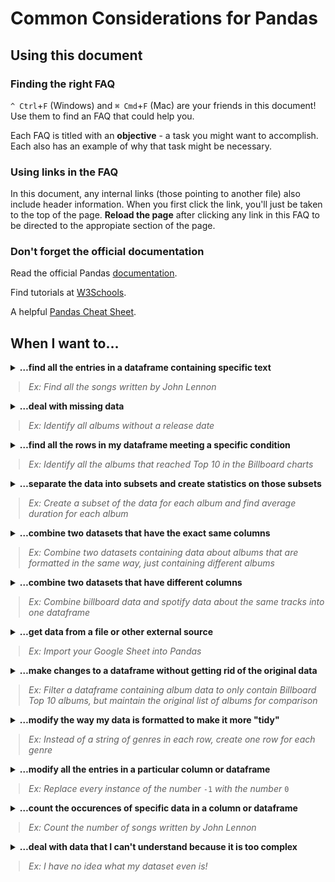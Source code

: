# Common Considerations for Pandas

## Using this document

### Finding the right FAQ

`^ Ctrl`+`F` (Windows) and `⌘ Cmd`+`F` (Mac) are your friends in this document! Use them to find an FAQ that could help you.

Each FAQ is titled with an **objective** - a task you might want to accomplish. Each also has an example of why that task might be necessary.

### Using links in the FAQ

In this document, any internal links (those pointing to another file) also include header information. When you first click the link, you'll just be taken to the top of the page. **Reload the page** after clicking any link in this FAQ to be directed to the appropiate section of the page.

### Don't forget the official documentation

Read the official Pandas [documentation][pandas-documentation].

Find tutorials at [W3Schools][w3schools].

A helpful [Pandas Cheat Sheet][pandas-cheat-sheet].

## When I want to…

<details>
<summary>
<strong>…find all the entries in a dataframe containing specific text</strong>
<blockquote style="margin-left: 13px;"><em>Ex: Find all the songs written by John Lennon</em></blockquote>
</summary>
<ul>
    <li>See Pandas <a href="07_Pandas_Filter_Find_Group.md#searching-for-strings-and-substrings">filter</a> ("searching for strings and substrings") in our documentation</li>
</ul>
</details>

<details>
<summary>
<strong>…deal with missing data</strong><br>
<blockquote style="margin-left: 13px;"><em>Ex: Identify all albums without a release date</em></blockquote>
</summary>
<ul>
    <li>See Pandas <code><a href="05_Pandas_Clean_Data.md#finding-missing-data">.isna()</a></code> for checking whether a cell is empty</li>
    <li>Create a <a href="07_Pandas_Filter_Find_Group.md#using-filters">filter</a> using a condition with <code>.isna()</code>. For example:<br>
<pre><code>beatles_billboard[beatles_billboard['Album.debut'].isna()]
</code></pre></li>
    <li>See Pandas <code><a href="05_Pandas_Clean_Data.md#filling-missing-data">.fillna()</a></code> for replacing missing information with something more meaningful<br>
    <blockquote><em>Ex: Replace </em><code>NaN</code><em> with </em><code>"unreleased"</code><em> for albums without a release date</em></blockquote>
</ul>
</details>

<details>
<summary>
<strong>…find all the rows in my dataframe meeting a specific condition</strong><br>
<blockquote style="margin-left: 13px;"><em>Ex: Identify all the albums that reached Top 10 in the Billboard charts</em></blockquote>
</summary>
<ul>
    <li>See Pandas <a href="07_Pandas_Filter_Find_Group#using-filters">filter</a> for finding rows based on information about the row</li>
</ul>
</details>

<details>
<summary>
<strong>…separate the data into subsets and create statistics on those subsets</strong><br>
<blockquote style="margin-left: 13px;"><em>Ex: Create a subset of the data for each album and find average duration for each album</em></blockquote>
</summary>
<ul>
    <li>See Pandas <a href="07_Pandas_Filter_Find_Group#groupby-functions">groupby</a> for separating a dataset into several groups based on certain criteria, then applying a function to each group independently</li>
</ul>
</details>

<details>
<summary>
<strong>…combine two datasets that have the exact same columns</strong><br>
<blockquote style="margin-left: 13px;"><em>Ex: Combine two datasets containing data about albums that are formatted in the same way, just containing different albums</em></blockquote>
</summary>
<ul>
    <li>See Pandas <a href="04_Pandas_Basics#combining-joining-and-merging-dataframes">concatenate</a> for combining two datasets with the same columns</li>
</ul>
</details>

<details>
<summary>
<strong>…combine two datasets that have different columns</strong><br>
<blockquote style="margin-left: 13px;"><em>Ex: Combine billboard data and spotify data about the same tracks into one dataframe</em></blockquote>
</summary>
<ul>
    <li>See Pandas <a href="04_Pandas_Basics#combining-joining-and-merging-dataframes">merging</a> for combining two datasets with the mostly different columns</li>
</ul>
</details>

<details>
<summary>
<strong>…get data from a file or other external source</strong><br>
<blockquote style="margin-left: 13px;"><em>Ex: Import your Google Sheet into Pandas</em></blockquote>
</summary>
<ul>
    <li>
        If you want to access a Google Sheet in Pandas, you first need to publish it to the web as a CSV. Open the Google Sheet, then click <code>File -> Share -> Publish to web</code>. Change the option from "Entire document" to just the sheet (spreadsheet tab) you need. Change the option from "Web page" to "Comma-separated values (.csv)". Then copy the link and hit "Publish".
    </li>
    <li>See <code><a href="https://pandas.pydata.org/pandas-docs/stable/reference/api/pandas.read_csv.html">pd.read_csv()</a></code> for detailed documentation on importing CSVs.<br>
<pre><code>df = pd.read_csv(file)
</code></pre></li>
<li>If the csv is stored locally, use a file path</li>
    <li>If using a google sheet, paste the URL</li>
    <li>Use quotation marks in both cases</li>
</ul>
</details>

<details>
<summary>
<strong>…make changes to a dataframe without getting rid of the original data</strong><br>
<blockquote style="margin-left: 13px;"><em>Ex: Filter a dataframe containing album data to only contain Billboard Top 10 albums, but maintain the original list of albums for comparison</em></blockquote>
</summary>
<ul>
    <li>Use Pandas <code><a href="https://pandas.pydata.org/pandas-docs/stable/reference/api/pandas.DataFrame.copy.html#pandas.DataFrame.copy">df.copy()</a></code> to create a copy of your original dataframe, then perform operations on this copy.<br>
<pre><code>copy_df = original_df.copy()
</code></pre></li>
<li>Now perform operations (like filtering) on <code>copy_df</code> without modifying <code>original_df</code></li>
</ul>
</details>

<details>
<summary>
<strong>…modify the way my data is formatted to make it more "tidy"</strong><br>
<blockquote style="margin-left: 13px;"><em>Ex: Instead of a string of genres in each row, create one row for each genre</em></blockquote>
</summary>
<ul>
    <li>If all your data is in one column, and you want it to be split into several rows, use <code><a href="06_Pandas_Tidy_Data.md#fixing-multiple-observations-in-one-row-explode">explode()</a></code>. Note it is necessary to <a href="05_Pandas_Clean_Data.md">clean data</a> first.<br>
<pre><code>exploded_df = df.explode(column_name)
</code></pre></li>
    <li>
        If there are multiple observations in one row, each in a different column, and you want to have just one observation per row, use <code><a href="06_Pandas_Tidy_Data.md#fixing-multiple-observations-in-one-row-melt">melt()</a></code>. 
        In the below example, <code>'id_column'</code> is the name of a column that uniquely identifies each row. The column names listed in <code>value_vars</code> are the columns containing observations that you would prefer to be stored in separate rows.<br>
<pre><code>melted_df = pd.melt(original_df, id_vars=['id_column'], value_vars=["col_1", "col_2", "col_3"]).sort_values('id_column').reset_index(drop=True)
</code></pre>
    </li>
    <li>See more examples in <a href="06_Pandas_Tidy_Data.md">Pandas: Tidy Data</a>
</ul>
</details>

<details>
<summary>
<strong>…modify all the entries in a particular column or dataframe</strong><br>
<blockquote style="margin-left: 13px;"><em>Ex: Replace every instance of the number </em><code>-1</code><em> with the number </em><code>0</code><em></em></blockquote>
</summary>
<ul>
    <li>See Pandas <code><a href="05_Pandas_Clean_Data.md#cleaning-data-with-functions">.apply()</a></code> to apply a custom operation (such as a function you wrote) on every entry in a row, column, or dataframe<br>
<pre><code>df['column_name'] = df['column_name'].apply(function_name)
</code></pre></li>
    <li>Learn more about <code>.apply()</code> in the Pandas <a href="https://pandas.pydata.org/pandas-docs/stable/reference/api/pandas.DataFrame.apply.html#pandas-dataframe-apply">documentation</a></li>
    <li>If the entries being changes are text, consider using <a href="05_Pandas_Clean_Data.md#wrong-or-inconsistent-format-or-values">string methods</a>
</ul>
</details>

<details>
<summary>
<strong>…count the occurences of specific data in a column or dataframe</strong><br>
<blockquote style="margin-left: 13px;"><em>Ex: Count the number of songs written by John Lennon</em></blockquote>
</summary>
<ul>
    <li>Use Pandas <code><a href="https://pandas.pydata.org/pandas-docs/stable/reference/api/pandas.DataFrame.count.html#pandas.DataFrame.count">.count()</a></code> on a <a href="">filtered</a> dataframe or series.<br>
<pre><code>df[filter_condition].count()
</code></pre>
<pre><code>df[filter_condition]['column_name'].count()
</code></pre></li>
</ul>
</details>

<details>
<summary>
<strong>…deal with data that I can't understand because it is too complex</strong><br>
<blockquote style="margin-left: 13px;"><em>Ex: I have no idea what my dataset even is!</em></blockquote>
</summary>
<ul>
    <li>Use Pandas methods that give you a better sense of the data</li>
    <li>Review sections 1-4 in <a href="04_Pandas_Basics.md">Pandas: Basics</a>
    <li>See <a href="04_Pandas_Basics.md#sort-and-count">Sort and Count</a> in <a href="04_Pandas_Basics.md">Pandas: Basics</a> in particular for info on your data using <code>.value_counts()</code> and <code>.sort_values()</code><br> 
    </li>
    <li>Learn about <a href="05_Pandas_Clean_Data.md#identifying-the-problem">identifying errors in your data</a></li>
</ul>
</details>

<!-- TODO: More information about what visualization fits what problem -->

[pandas-documentation]: https://pandas.pydata.org/about/
[w3schools]: https://www.w3schools.com/python/pandas/default.asp
[pandas-cheat-sheet]: https://pandas.pydata.org/Pandas_Cheat_Sheet.pdf